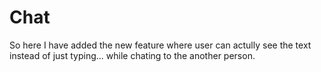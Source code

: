 # Chat

So here I have added the new feature where user can actully see the text instead of just typing... while chating to the another person.
